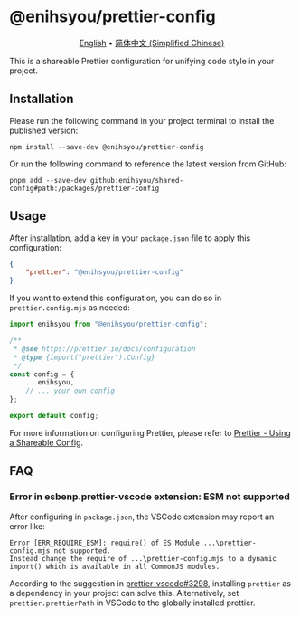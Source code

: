 # @enihsyou/prettier-config

<p align="center">
  <a href="README.md">English</a> •
  <a href="README.zh-CN.md">简体中文 (Simplified Chinese)</a>
</p>

This is a shareable Prettier configuration for unifying code style in your project.

## Installation

Please run the following command in your project terminal to install the published version:

```shell
npm install --save-dev @enihsyou/prettier-config
```

Or run the following command to reference the latest version from GitHub:

```shell
pnpm add --save-dev github:enihsyou/shared-config#path:/packages/prettier-config
```

## Usage

After installation, add a key in your `package.json` file to apply this configuration:

```json
{
    "prettier": "@enihsyou/prettier-config"
}
```

If you want to extend this configuration, you can do so in `prettier.config.mjs` as needed:

```javascript
import enihsyou from "@enihsyou/prettier-config";

/**
 * @see https://prettier.io/docs/configuration
 * @type {import("prettier").Config}
 */
const config = {
    ...enihsyou,
    // ... your own config
};

export default config;
```

For more information on configuring Prettier, please refer to [Prettier - Using a Shareable Config](https://prettier.io/docs/sharing-configurations#using-a-shareable-config).

## FAQ

### Error in esbenp.prettier-vscode extension: ESM not supported

After configuring in `package.json`, the VSCode extension may report an error like:

```log
Error [ERR_REQUIRE_ESM]: require() of ES Module ...\prettier-config.mjs not supported.
Instead change the require of ...\prettier-config.mjs to a dynamic import() which is available in all CommonJS modules.
```

According to the suggestion in [prettier-vscode#3298](https://github.com/prettier/prettier-vscode/issues/3298#issuecomment-1927472222), installing `prettier` as a dependency in your project can solve this. Alternatively, set `prettier.prettierPath` in VSCode to the globally installed prettier.
